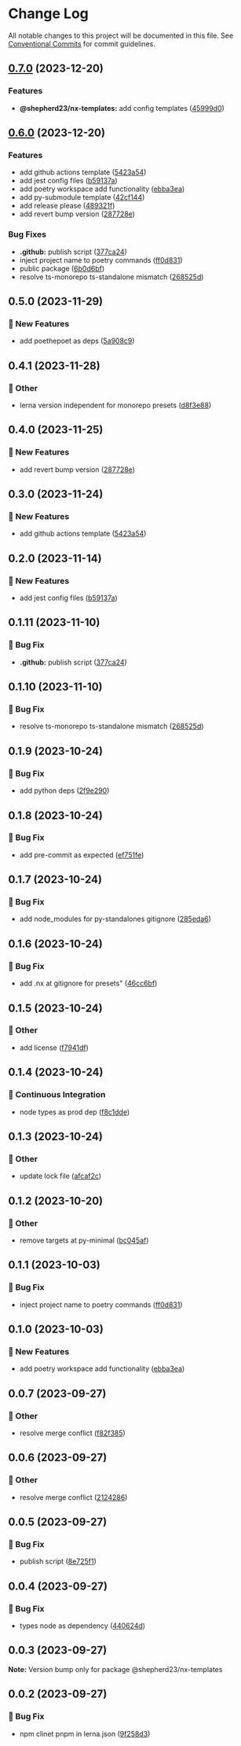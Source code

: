 # Change Log

All notable changes to this project will be documented in this file.
See [Conventional Commits](https://conventionalcommits.org) for commit guidelines.

## [0.7.0](https://github.com/shepherd231/nx-plugins/compare/nx-templates-v0.6.0...nx-templates-v0.7.0) (2023-12-20)


### Features

* **@shepherd23/nx-templates:** add config templates ([45999d0](https://github.com/shepherd231/nx-plugins/commit/45999d09a428f43462bc84f1730e78bb5ce203f3))

## [0.6.0](https://github.com/shepherd231/nx-plugins/compare/nx-templates-v0.5.0...nx-templates-v0.6.0) (2023-12-20)


### Features

* add github actions template ([5423a54](https://github.com/shepherd231/nx-plugins/commit/5423a540114e4cc543b9513a632096cdf25e3949))
* add jest config files ([b59137a](https://github.com/shepherd231/nx-plugins/commit/b59137ae11e612e9b19b3649d63f23ea305e62e6))
* add poetry workspace add functionality ([ebba3ea](https://github.com/shepherd231/nx-plugins/commit/ebba3ea96a838d78a4b6d263a8ce87baf8942c46))
* add py-submodule template ([42cf144](https://github.com/shepherd231/nx-plugins/commit/42cf144799eb2e38531dbbe8a5d21a3ee715f9eb))
* add release please ([489321f](https://github.com/shepherd231/nx-plugins/commit/489321f4528c5870af61a05cae7b50b9acc1c95d))
* add revert bump version ([287728e](https://github.com/shepherd231/nx-plugins/commit/287728e694535e5c5f1f3fceb821d64b1f2a061b))


### Bug Fixes

* **.github:** publish script ([377ca24](https://github.com/shepherd231/nx-plugins/commit/377ca24f1ef825fc4089ab7d354d79e27e66d6ef))
* inject project name to poetry commands ([ff0d831](https://github.com/shepherd231/nx-plugins/commit/ff0d83109236424ceb7996e5937637559ff5dc8e))
* public package ([6b0d6bf](https://github.com/shepherd231/nx-plugins/commit/6b0d6bf1bf12b3a413c537bb38a80cc17de22763))
* resolve ts-monorepo ts-standalone mismatch ([268525d](https://github.com/shepherd231/nx-plugins/commit/268525db20d4cff3050ec34f4c79283e738a193c))

## 0.5.0 (2023-11-29)


### :rocket: New Features

* add poethepoet as deps ([5a908c9](https://github.com/shepherd231/nx-plugins/commit/5a908c972f860ec498f7d90e439230cb23daa979))



## 0.4.1 (2023-11-28)


### :mega: Other

* lerna version independent for monorepo presets ([d8f3e88](https://github.com/shepherd231/nx-plugins/commit/d8f3e88fb0a29627f1e93de52ad45d377395b263))



## 0.4.0 (2023-11-25)


### :rocket: New Features

* add revert bump version ([287728e](https://github.com/shepherd231/nx-plugins/commit/287728e694535e5c5f1f3fceb821d64b1f2a061b))



## 0.3.0 (2023-11-24)


### :rocket: New Features

* add github actions template ([5423a54](https://github.com/shepherd231/nx-plugins/commit/5423a540114e4cc543b9513a632096cdf25e3949))



## 0.2.0 (2023-11-14)


### :rocket: New Features

* add jest config files ([b59137a](https://github.com/shepherd231/nx-plugins/commit/b59137ae11e612e9b19b3649d63f23ea305e62e6))



## 0.1.11 (2023-11-10)


### :bug: Bug Fix

* **.github:** publish script ([377ca24](https://github.com/shepherd231/nx-plugins/commit/377ca24f1ef825fc4089ab7d354d79e27e66d6ef))



## 0.1.10 (2023-11-10)


### :bug: Bug Fix

* resolve ts-monorepo ts-standalone mismatch ([268525d](https://github.com/shepherd231/nx-plugins/commit/268525db20d4cff3050ec34f4c79283e738a193c))



## 0.1.9 (2023-10-24)


### :bug: Bug Fix

* add python deps ([2f9e290](https://github.com/shepherd231/nx-plugins/commit/2f9e2909005f1fed67fbef07eebef4c228466a5b))



## 0.1.8 (2023-10-24)


### :bug: Bug Fix

* add pre-commit as expected ([ef751fe](https://github.com/shepherd231/nx-plugins/commit/ef751fe30ab7dc184e27d209035090c11dd6fc70))



## 0.1.7 (2023-10-24)


### :bug: Bug Fix

* add node_modules for py-standalones gitignore ([285eda6](https://github.com/shepherd231/nx-plugins/commit/285eda6fd57d5d29d499dc810ebef53412d47f70))



## 0.1.6 (2023-10-24)


### :bug: Bug Fix

* add .nx at gitignore for presets" ([46cc6bf](https://github.com/shepherd231/nx-plugins/commit/46cc6bf0ac194506991c98e455cb0de9feeb22c7))



## 0.1.5 (2023-10-24)


### :mega: Other

* add license ([f7941df](https://github.com/shepherd231/nx-plugins/commit/f7941df391a60e0e768ac7aa456df722ed4db69e))



## 0.1.4 (2023-10-24)


### :construction_worker: Continuous Integration

* node types as prod dep ([f8c1dde](https://github.com/shepherd231/nx-plugins/commit/f8c1ddef12d491482cb095930ea8b6e38df3b7f3))



## 0.1.3 (2023-10-24)


### :mega: Other

* update lock file ([afcaf2c](https://github.com/shepherd231/nx-plugins/commit/afcaf2cf0185d6721e9f34bdf6e2c59175a64169))



## 0.1.2 (2023-10-20)


### :mega: Other

* remove targets at py-minimal ([bc045af](https://github.com/shepherd231/nx-plugins/commit/bc045affdfa283d2fef460c2150835c5380a1fae))



## 0.1.1 (2023-10-03)


### :bug: Bug Fix

* inject project name to poetry commands ([ff0d831](https://github.com/shepherd231/nx-plugins/commit/ff0d83109236424ceb7996e5937637559ff5dc8e))



## 0.1.0 (2023-10-03)


### :rocket: New Features

* add poetry workspace add functionality ([ebba3ea](https://github.com/shepherd231/nx-plugins/commit/ebba3ea96a838d78a4b6d263a8ce87baf8942c46))



## 0.0.7 (2023-09-27)


### :mega: Other

* resolve merge conflict ([f82f385](https://github.com/shepherd231/nx-plugins/commit/f82f38525658b1d44df887e1dce6359ec3548374))



## 0.0.6 (2023-09-27)


### :mega: Other

* resolve merge conflict ([2124286](https://github.com/shepherd231/nx-plugins/commit/2124286e7cbb7ea0a0c23efb2a68113e5527a640))



## 0.0.5 (2023-09-27)


### :bug: Bug Fix

* publish script ([8e725f1](https://github.com/shepherd231/nx-plugins/commit/8e725f1c2fe098e2ed44af49d6605e545daa1f60))



## 0.0.4 (2023-09-27)


### :bug: Bug Fix

* types node as dependency ([440624d](https://github.com/shepherd231/nx-plugins/commit/440624de3efcfae6d750c9a12ea684ce16941533))



## 0.0.3 (2023-09-27)

**Note:** Version bump only for package @shepherd23/nx-templates





## 0.0.2 (2023-09-27)


### :bug: Bug Fix

* npm clinet pnpm in lerna.json ([9f258d3](https://github.com/shepherd231/nx-plugins/commit/9f258d30201f620be0a74d20c32aec0c92273079))
